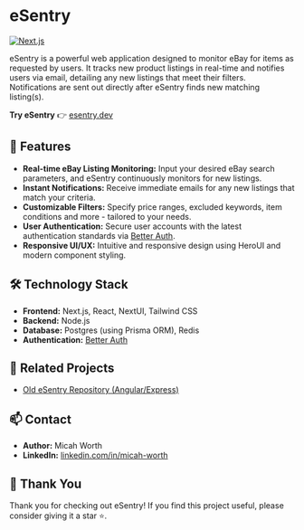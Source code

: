 # eSentry

[![Next.js](https://img.shields.io/badge/Next.js-15-blue.svg)](https://nextjs.org/)

eSentry is a powerful web application designed to monitor eBay for items as requested by users. It tracks new product listings in real-time and notifies users via email, detailing any new listings that meet their filters. Notifications are sent out directly after eSentry finds new matching listing(s).

**Try eSentry** 👉 [esentry.dev](https://www.esentry.dev)

## 🚀 Features

- **Real-time eBay Listing Monitoring:** Input your desired eBay search parameters, and eSentry continuously monitors for new listings.
- **Instant Notifications:** Receive immediate emails for any new listings that match your criteria.
- **Customizable Filters:** Specify price ranges, excluded keywords, item conditions and more - tailored to your needs.
- **User Authentication:** Secure user accounts with the latest authentication standards via [Better Auth](https://www.better-auth.com/).
- **Responsive UI/UX:** Intuitive and responsive design using HeroUI and modern component styling.

## 🛠️ Technology Stack

- **Frontend:** Next.js, React, NextUI, Tailwind CSS
- **Backend:** Node.js
- **Database:** Postgres (using Prisma ORM), Redis
- **Authentication:** [Better Auth](https://www.better-auth.com/)

## 🔗 Related Projects

- [Old eSentry Repository (Angular/Express)](https://github.com/mjw324/eSentry)

## 📫 Contact

- **Author:** Micah Worth
- **LinkedIn:** [linkedin.com/in/micah-worth](https://linkedin.com/in/micah-worth)

## 🎉 Thank You

Thank you for checking out eSentry! If you find this project useful, please consider giving it a star ⭐.
